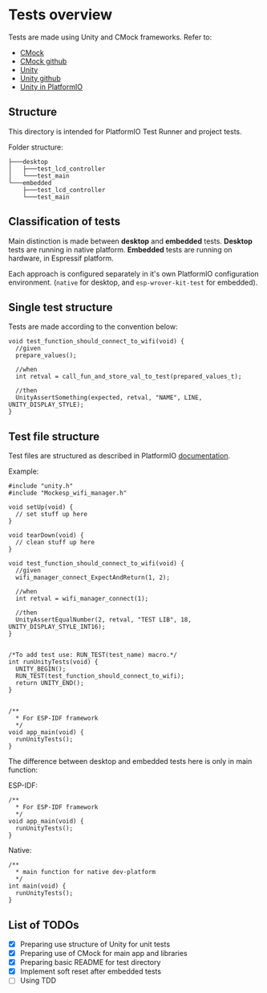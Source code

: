# Tests overview

Tests are made using Unity and CMock frameworks.
Refer to:
 - [CMock](https://www.throwtheswitch.org/cmock)
 - [CMock github](https://github.com/ThrowTheSwitch/CMock/tree/master)
 - [Unity](https://www.throwtheswitch.org/unity)
 - [Unity github](https://github.com/ThrowTheSwitch/Unity)
 - [Unity in PlatformIO](https://docs.platformio.org/en/stable/advanced/unit-testing/frameworks/unity.html)

## Structure

This directory is intended for PlatformIO Test Runner and project tests.

Folder structure: 

    ├───desktop
    │   ├───test_lcd_controller
    │   └───test_main
    └───embedded
        ├───test_lcd_controller
        └───test_main

## Classification of tests
Main distinction is made between **desktop** and **embedded** tests.
**Desktop** tests are running in native platform. 
**Embedded** tests are running on hardware, in Espressif platform.

Each approach is configured separately in it's own PlatformIO configuration environment. (`native` for desktop, and `esp-wrover-kit-test` for embedded).

## Single test structure
Tests are made according to the convention below: 

    void test_function_should_connect_to_wifi(void) {
      //given
      prepare_values();
    
      //when
      int retval = call_fun_and_store_val_to_test(prepared_values_t);
    
      //then
      UnityAssertSomething(expected, retval, "NAME", LINE, UNITY_DISPLAY_STYLE);
    }
## Test file structure
Test files are structured as described in PlatformIO [documentation](https://docs.platformio.org/en/stable/advanced/unit-testing/frameworks/unity.html).

Example: 

    #include "unity.h"
    #include "Mockesp_wifi_manager.h"
    
    void setUp(void) {
      // set stuff up here
    }
    
    void tearDown(void) {
      // clean stuff up here
    }
    
    void test_function_should_connect_to_wifi(void) {
      //given
      wifi_manager_connect_ExpectAndReturn(1, 2);
    
      //when
      int retval = wifi_manager_connect(1);
    
      //then
      UnityAssertEqualNumber(2, retval, "TEST LIB", 18, UNITY_DISPLAY_STYLE_INT16);
    }
    
    
    /*To add test use: RUN_TEST(test_name) macro.*/
    int runUnityTests(void) {
      UNITY_BEGIN();
      RUN_TEST(test_function_should_connect_to_wifi);
      return UNITY_END();
    }
    
    
    /**
      * For ESP-IDF framework
      */
    void app_main(void) {
      runUnityTests();
    }

The difference between desktop and embedded tests here is only in main function:

ESP-IDF:

    /**
      * For ESP-IDF framework
      */
    void app_main(void) {
      runUnityTests();
    }

Native:

    /**
      * main function for native dev-platform
      */
    int main(void) {
      runUnityTests();
    }

## List of TODOs

 - [x] Preparing use structure of Unity for unit tests
 - [x] Preparing use of CMock for main app and libraries
 - [x] Preparing basic README for test directory
 - [x] Implement soft reset after embedded tests
 - [ ] Using TDD
